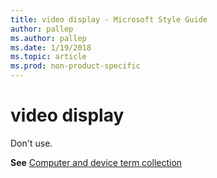 ```yaml
---
title: video display - Microsoft Style Guide
author: pallep
ms.author: pallep
ms.date: 1/19/2018
ms.topic: article
ms.prod: non-product-specific
---
```


# video display

Don't use. 

**See** [Computer and device term collection](/style-guide/a-z-word-list-term-collections/term-collections/computer-device-terms)
